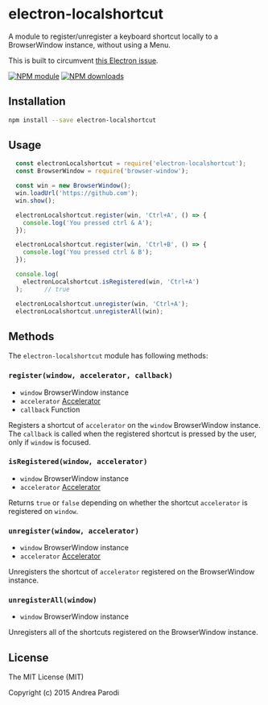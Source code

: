 # electron-localshortcut

A module to register/unregister a keyboard shortcut
locally to a BrowserWindow instance, without using a Menu.

This is built to circumvent [this Electron issue](https://github.com/atom/electron/issues/1334).


[![NPM module](https://img.shields.io/npm/v/electron-localshortcut.svg)](https://npmjs.org/package/electron-localshortcut)
[![NPM downloads](https://img.shields.io/npm/dt/electron-localshortcut.svg)](https://npmjs.org/package/electron-localshortcut)


## Installation

```bash
npm install --save electron-localshortcut
```

## Usage

```javascript
  const electronLocalshortcut = require('electron-localshortcut');
  const BrowserWindow = require('browser-window');

  const win = new BrowserWindow();
  win.loadUrl('https://github.com');
  win.show();

  electronLocalshortcut.register(win, 'Ctrl+A', () => {
    console.log('You pressed ctrl & A');
  });

  electronLocalshortcut.register(win, 'Ctrl+B', () => {
    console.log('You pressed ctrl & B');
  });

  console.log(
    electronLocalshortcut.isRegistered(win, 'Ctrl+A')
  );      // true

  electronLocalshortcut.unregister(win, 'Ctrl+A');
  electronLocalshortcut.unregisterAll(win);


```

## Methods

The `electron-localshortcut` module has following methods:

### `register(window, accelerator, callback)`

* `window` BrowserWindow instance
* `accelerator` [Accelerator](https://github.com/atom/electron/blob/master/docs/api/accelerator.md)
* `callback` Function

Registers a shortcut of `accelerator` on the `window` BrowserWindow instance. The `callback` is called when the registered shortcut is pressed by the user, only if `window` is focused.

### `isRegistered(window, accelerator)`

* `window` BrowserWindow instance
* `accelerator` [Accelerator](https://github.com/atom/electron/blob/master/docs/api/accelerator.md)

Returns `true` or `false` depending on whether the shortcut `accelerator` is
registered on `window`.

### `unregister(window, accelerator)`

* `window` BrowserWindow instance
* `accelerator` [Accelerator](https://github.com/atom/electron/blob/master/docs/api/accelerator.md)

Unregisters the shortcut of `accelerator` registered on the BrowserWindow instance.

### `unregisterAll(window)`

* `window` BrowserWindow instance

Unregisters all of the shortcuts registered on the BrowserWindow instance.


## License

The MIT License (MIT)

Copyright (c) 2015 Andrea Parodi



